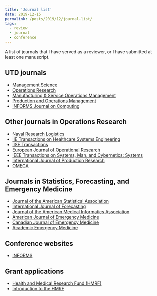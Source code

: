 ```yaml
---
title: 'Journal list'
date: 2019-12-15
permalink: /posts/2019/12/journal-list/
tags:
  - review
  - journal
  - conference
---
```


A list of journals that I have served as a reviewer, or I have submitted at least one manuscript.

UTD journals
------
  * [Management Science](https://mc.manuscriptcentral.com/ms)
  * [Operations Research](https://mc.manuscriptcentral.com/opre)
  * [Manufacturing & Service Operations Management](https://mc.manuscriptcentral.com/msom)
  * [Production and Operations Management](https://mc.manuscriptcentral.com/poms)
  * [INFORMS Journal on Computing](https://mc.manuscriptcentral.com/ijoc)

Other journals in Operations Research
------
  * [Naval Research Logistics](https://mc.manuscriptcentral.com/nrl)
  * [IIE Transactions on Healthcare Systems Engineering](https://mc.manuscriptcentral.com/uhse)
  * [IISE Transactions](https://mc.manuscriptcentral.com/iietransactions)
  * [European Journal of Operational Research](https://www.editorialmanager.com/EJOR/default.aspx?pg=mainpage.html)
  * [IEEE Transactions on Systems, Man, and Cybernetics: Systems](https://mc.manuscriptcentral.com/systems)
  * [International Journal of Production Research](https://mc.manuscriptcentral.com/tprs)
  * [OMEGA](https://www.evise.com/profile/#/OMEGA/login?resourceUrl=%2Ffaces%2Fpages%2Fnavigation%2FNavController.jspx%3FJRNL_ACR%3DOMEGA%26_adf.ctrl-state%3D1ad1dpjkgz_4)

Journals in Statistics, Forecasting, and Emergency Medicine
------
  * [Journal of the American Statistical Association](https://mc.manuscriptcentral.com/jasa)
  * [International Journal of Forecasting](https://mc.manuscriptcentral.com/ijf)
  * [Journal of the American Medical Informatics Association](https://mc.manuscriptcentral.com/jamia)
  * [American Journal of Emergency Medicine](https://www.editorialmanager.com/AJEM/default.aspx)
  * [Canadian Journal of Emergency Medicine](https://mc.manuscriptcentral.com/cjem)
  * [Academic Emergency Medicine](https://mc.manuscriptcentral.com/aemj)

Conference websites
------
  * [INFORMS](https://myaccount.informs.org/s/)

Grant applications
------
  * [Health and Medical Research Fund (HMRF)](https://rfs1.fhb.gov.hk/english/welcome/welcome.html)
  * [Introduction to the HMRF](https://rfs1.fhb.gov.hk/images/events/Briefing_cum_GSTW_2019_HMRF_Open_Call/Introduction_to_the_HMRF_2019.pdf)
